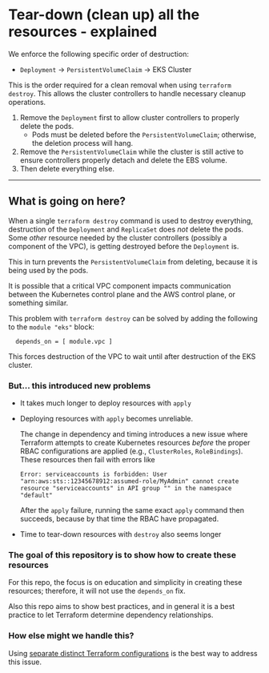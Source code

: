 # Tear-down (clean up) all the resources - explained


We enforce the following specific order of destruction:
* `Deployment` → `PersistentVolumeClaim` → EKS Cluster

This is the order required for a clean removal when using `terraform destroy`. This allows the cluster controllers to handle necessary cleanup operations.
1. Remove the `Deployment` first to allow cluster controllers to properly delete the pods.
   - Pods must be deleted before the `PersistentVolumeClaim`; otherwise, the deletion process will hang.
1. Remove the `PersistentVolumeClaim` while the cluster is still active to ensure controllers properly detach and delete the EBS volume.
1. Then delete everything else.

---
## What is going on here?

When a single `terraform destroy` command is used to destroy everything, destruction of the `Deployment` and `ReplicaSet` does _not_ delete the pods. Some _other_ resource needed by the cluster controllers (possibly a component of the VPC), is getting destroyed before the `Deployment` is.

This in turn prevents the `PersistentVolumeClaim` from deleting, because it is being used by the pods.

It is possible that a critical VPC component impacts communication between the Kubernetes control plane and the AWS control plane, or something similar.

This problem with `terraform destroy` can be solved by adding the following to the `module "eks"` block:

```
  depends_on = [ module.vpc ]
```

This forces destruction of the VPC to wait until after destruction of the EKS cluster.

### But... this introduced new problems

* It takes much longer to deploy resources with `apply`

* Deploying resources with `apply` becomes unreliable. 

  The change in dependency and timing introduces a new issue where Terraform attempts to create Kubernetes resources _before_ the proper RBAC configurations are applied (e.g., `ClusterRoles`, `RoleBindings`). These resources then fail with errors like

    ```
    Error: serviceaccounts is forbidden: User "arn:aws:sts::12345678912:assumed-role/MyAdmin" cannot create resource "serviceaccounts" in API group "" in the namespace "default"
    ```

  After the `apply` failure, running the same exact `apply` command then succeeds, because by that time the RBAC have propagated. 

* Time to tear-down resources with `destroy` also seems longer

### The goal of this repository is to show how to create these resources

For this repo, the focus is on education and simplicity in creating these resources; therefore, it will not use the `depends_on` fix.

Also this repo aims to show best practices, and in general it is a best practice to let Terraform determine dependency relationships.

### How else might we handle this?

Using [separate distinct Terraform configurations](./separate_configs.md) is the best way to address this issue.
